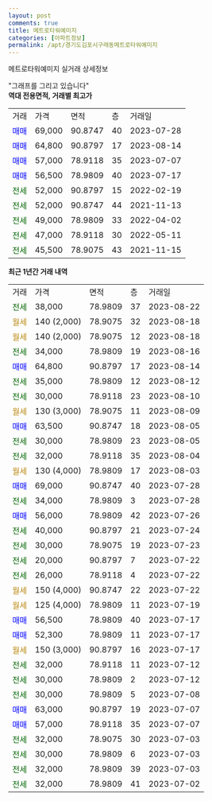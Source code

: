 ```yaml
---
layout: post
comments: true
title: 메트로타워예미지
categories: [아파트정보]
permalink: /apt/경기도김포시구래동메트로타워예미지
---
```


메트로타워예미지 실거래 상세정보

<script type="text/javascript">
  google.charts.load('current', {'packages':['line', 'corechart']});
  google.charts.setOnLoadCallback(drawChart);

  function drawChart() {
    var data = new google.visualization.DataTable();
    data.addColumn('date', '거래일');
    data.addColumn('number', "매매");
    data.addColumn('number', "전세");
    data.addColumn('number', "전매");

    data.addRows([[new Date(Date.parse("2023-08-22")), null, 38000, null], [new Date(Date.parse("2023-08-18")), null, null, null], [new Date(Date.parse("2023-08-18")), null, null, null], [new Date(Date.parse("2023-08-16")), null, 34000, null], [new Date(Date.parse("2023-08-14")), 64800, null, null], [new Date(Date.parse("2023-08-12")), null, 35000, null], [new Date(Date.parse("2023-08-10")), null, 30000, null], [new Date(Date.parse("2023-08-09")), null, null, null], [new Date(Date.parse("2023-08-05")), 63500, null, null], [new Date(Date.parse("2023-08-05")), null, 30000, null], [new Date(Date.parse("2023-08-04")), null, 32000, null], [new Date(Date.parse("2023-08-03")), null, null, null], [new Date(Date.parse("2023-07-28")), 69000, null, null], [new Date(Date.parse("2023-07-28")), null, 34000, null], [new Date(Date.parse("2023-07-26")), 56000, null, null], [new Date(Date.parse("2023-07-24")), null, 40000, null], [new Date(Date.parse("2023-07-23")), null, 30000, null], [new Date(Date.parse("2023-07-22")), null, 20000, null], [new Date(Date.parse("2023-07-22")), null, 26000, null], [new Date(Date.parse("2023-07-22")), null, null, null], [new Date(Date.parse("2023-07-19")), null, null, null], [new Date(Date.parse("2023-07-17")), 56500, null, null], [new Date(Date.parse("2023-07-17")), 52300, null, null], [new Date(Date.parse("2023-07-17")), null, null, null], [new Date(Date.parse("2023-07-12")), null, 32000, null], [new Date(Date.parse("2023-07-12")), null, 30000, null], [new Date(Date.parse("2023-07-08")), null, 30000, null], [new Date(Date.parse("2023-07-07")), 63000, null, null], [new Date(Date.parse("2023-07-07")), 57000, null, null], [new Date(Date.parse("2023-07-03")), null, 32000, null], [new Date(Date.parse("2023-07-03")), null, 30000, null], [new Date(Date.parse("2023-07-03")), null, 32000, null], [new Date(Date.parse("2023-07-02")), null, 32000, null]]);

    var options = {
      hAxis: {
        format: 'yyyy/MM/dd'
      },    
      lineWidth: 0,
      pointsVisible: true,    
      title: '최근 1년간 유형별 실거래가 분포',
      legend: { position: 'bottom' }
    };

    var formatter = new google.visualization.NumberFormat({pattern:'###,###'} );
    formatter.format(data, 1);
    formatter.format(data, 2);
    
    setTimeout(function() {
        var chart = new google.visualization.LineChart(document.getElementById('columnchart_material'));
        chart.draw(data, (options));
        document.getElementById('loading').style.display = 'none';
    }, 200);
  }
</script>


<div id="loading" style="z-index:20; display: block; margin-left: 0px">"그래프를 그리고 있습니다"</div>
<div id="columnchart_material" style="width: 95%; margin-left: 0px; display: block"></div>
<!-- contents start -->
<b>역대 전용면적, 거래별 최고가</b>
<table class="sortable">
    <tr>
      <td>거래</td>
      <td>가격</td>
      <td>면적</td>
      <td>층</td>
      <td>거래일</td>
    </tr>
        <tr>
          <td><a style="color: blue">매매</a></td>
          <td>69,000</td>
          <td>90.8747</td>
          <td>40</td>
          <td>2023-07-28</td>
        </tr>            <tr>
          <td><a style="color: blue">매매</a></td>
          <td>64,800</td>
          <td>90.8797</td>
          <td>17</td>
          <td>2023-08-14</td>
        </tr>            <tr>
          <td><a style="color: blue">매매</a></td>
          <td>57,000</td>
          <td>78.9118</td>
          <td>35</td>
          <td>2023-07-07</td>
        </tr>            <tr>
          <td><a style="color: blue">매매</a></td>
          <td>56,500</td>
          <td>78.9809</td>
          <td>40</td>
          <td>2023-07-17</td>
        </tr>        
        <tr>
              <td><a style="color: darkgreen">전세</a></td>
              <td>52,000</td>
              <td>90.8797</td>
              <td>15</td>
              <td>2022-02-19</td>
            </tr>            <tr>
              <td><a style="color: darkgreen">전세</a></td>
              <td>52,000</td>
              <td>90.8747</td>
              <td>44</td>
              <td>2021-11-13</td>
            </tr>            <tr>
              <td><a style="color: darkgreen">전세</a></td>
              <td>49,000</td>
              <td>78.9809</td>
              <td>33</td>
              <td>2022-04-02</td>
            </tr>            <tr>
              <td><a style="color: darkgreen">전세</a></td>
              <td>47,000</td>
              <td>78.9118</td>
              <td>30</td>
              <td>2022-05-11</td>
            </tr>            <tr>
              <td><a style="color: darkgreen">전세</a></td>
              <td>45,500</td>
              <td>78.9075</td>
              <td>43</td>
              <td>2021-11-15</td>
            </tr>        
    
</table>

<b>최근 1년간 거래 내역</b>

<table class="sortable">
    <tr>
      <td>거래</td>
      <td>가격</td>
      <td>면적</td>
      <td>층</td>
      <td>거래일</td>
    </tr>
    <tr>
      <td><a style="color: darkgreen">전세</a></td>
      <td>38,000</td>
      <td>78.9809</td>
      <td>37</td>
      <td>2023-08-22</td>
    </tr>          <tr>
      <td><a style="color: darkgoldenrod">월세</a></td>
      <td>140 (2,000)</td>
      <td>78.9075</td>
      <td>32</td>
      <td>2023-08-18</td>
    </tr>          <tr>
      <td><a style="color: darkgoldenrod">월세</a></td>
      <td>140 (2,000)</td>
      <td>78.9075</td>
      <td>12</td>
      <td>2023-08-18</td>
    </tr>          <tr>
      <td><a style="color: darkgreen">전세</a></td>
      <td>34,000</td>
      <td>78.9809</td>
      <td>19</td>
      <td>2023-08-16</td>
    </tr>          <tr>
      <td><a style="color: blue">매매</a></td>
      <td>64,800</td>
      <td>90.8797</td>
      <td>17</td>
      <td>2023-08-14</td>
    </tr>          <tr>
      <td><a style="color: darkgreen">전세</a></td>
      <td>35,000</td>
      <td>78.9809</td>
      <td>12</td>
      <td>2023-08-12</td>
    </tr>          <tr>
      <td><a style="color: darkgreen">전세</a></td>
      <td>30,000</td>
      <td>78.9118</td>
      <td>23</td>
      <td>2023-08-10</td>
    </tr>          <tr>
      <td><a style="color: darkgoldenrod">월세</a></td>
      <td>130 (3,000)</td>
      <td>78.9075</td>
      <td>11</td>
      <td>2023-08-09</td>
    </tr>          <tr>
      <td><a style="color: blue">매매</a></td>
      <td>63,500</td>
      <td>90.8747</td>
      <td>18</td>
      <td>2023-08-05</td>
    </tr>          <tr>
      <td><a style="color: darkgreen">전세</a></td>
      <td>30,000</td>
      <td>78.9809</td>
      <td>23</td>
      <td>2023-08-05</td>
    </tr>          <tr>
      <td><a style="color: darkgreen">전세</a></td>
      <td>32,000</td>
      <td>78.9118</td>
      <td>35</td>
      <td>2023-08-04</td>
    </tr>          <tr>
      <td><a style="color: darkgoldenrod">월세</a></td>
      <td>130 (4,000)</td>
      <td>78.9809</td>
      <td>17</td>
      <td>2023-08-03</td>
    </tr>          <tr>
      <td><a style="color: blue">매매</a></td>
      <td>69,000</td>
      <td>90.8747</td>
      <td>40</td>
      <td>2023-07-28</td>
    </tr>          <tr>
      <td><a style="color: darkgreen">전세</a></td>
      <td>34,000</td>
      <td>78.9809</td>
      <td>3</td>
      <td>2023-07-28</td>
    </tr>          <tr>
      <td><a style="color: blue">매매</a></td>
      <td>56,000</td>
      <td>78.9809</td>
      <td>42</td>
      <td>2023-07-26</td>
    </tr>          <tr>
      <td><a style="color: darkgreen">전세</a></td>
      <td>40,000</td>
      <td>90.8797</td>
      <td>21</td>
      <td>2023-07-24</td>
    </tr>          <tr>
      <td><a style="color: darkgreen">전세</a></td>
      <td>30,000</td>
      <td>78.9075</td>
      <td>19</td>
      <td>2023-07-23</td>
    </tr>          <tr>
      <td><a style="color: darkgreen">전세</a></td>
      <td>20,000</td>
      <td>90.8797</td>
      <td>7</td>
      <td>2023-07-22</td>
    </tr>          <tr>
      <td><a style="color: darkgreen">전세</a></td>
      <td>26,000</td>
      <td>78.9118</td>
      <td>4</td>
      <td>2023-07-22</td>
    </tr>          <tr>
      <td><a style="color: darkgoldenrod">월세</a></td>
      <td>150 (4,000)</td>
      <td>90.8747</td>
      <td>22</td>
      <td>2023-07-22</td>
    </tr>          <tr>
      <td><a style="color: darkgoldenrod">월세</a></td>
      <td>125 (4,000)</td>
      <td>78.9809</td>
      <td>11</td>
      <td>2023-07-19</td>
    </tr>          <tr>
      <td><a style="color: blue">매매</a></td>
      <td>56,500</td>
      <td>78.9809</td>
      <td>40</td>
      <td>2023-07-17</td>
    </tr>          <tr>
      <td><a style="color: blue">매매</a></td>
      <td>52,300</td>
      <td>78.9809</td>
      <td>11</td>
      <td>2023-07-17</td>
    </tr>          <tr>
      <td><a style="color: darkgoldenrod">월세</a></td>
      <td>150 (3,000)</td>
      <td>90.8797</td>
      <td>16</td>
      <td>2023-07-17</td>
    </tr>          <tr>
      <td><a style="color: darkgreen">전세</a></td>
      <td>32,000</td>
      <td>78.9118</td>
      <td>11</td>
      <td>2023-07-12</td>
    </tr>          <tr>
      <td><a style="color: darkgreen">전세</a></td>
      <td>30,000</td>
      <td>78.9809</td>
      <td>2</td>
      <td>2023-07-12</td>
    </tr>          <tr>
      <td><a style="color: darkgreen">전세</a></td>
      <td>30,000</td>
      <td>78.9809</td>
      <td>5</td>
      <td>2023-07-08</td>
    </tr>          <tr>
      <td><a style="color: blue">매매</a></td>
      <td>63,000</td>
      <td>90.8797</td>
      <td>19</td>
      <td>2023-07-07</td>
    </tr>          <tr>
      <td><a style="color: blue">매매</a></td>
      <td>57,000</td>
      <td>78.9118</td>
      <td>35</td>
      <td>2023-07-07</td>
    </tr>          <tr>
      <td><a style="color: darkgreen">전세</a></td>
      <td>32,000</td>
      <td>78.9075</td>
      <td>30</td>
      <td>2023-07-03</td>
    </tr>          <tr>
      <td><a style="color: darkgreen">전세</a></td>
      <td>30,000</td>
      <td>78.9809</td>
      <td>6</td>
      <td>2023-07-03</td>
    </tr>          <tr>
      <td><a style="color: darkgreen">전세</a></td>
      <td>32,000</td>
      <td>78.9809</td>
      <td>39</td>
      <td>2023-07-03</td>
    </tr>          <tr>
      <td><a style="color: darkgreen">전세</a></td>
      <td>32,000</td>
      <td>78.9809</td>
      <td>41</td>
      <td>2023-07-02</td>
    </tr>      </table>
<!-- contents end -->    

